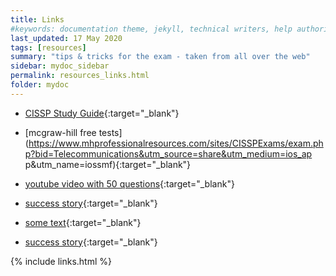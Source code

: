 ```yaml
---
title: Links
#keywords: documentation theme, jekyll, technical writers, help authoring tools, hat replacements
last_updated: 17 May 2020
tags: [resources]
summary: "tips & tricks for the exam - taken from all over the web"
sidebar: mydoc_sidebar
permalink: resources_links.html
folder: mydoc
---
```



- [CISSP Study Guide](https://simonowens157.gitlab.io/cissp/){:target="_blank"}

- [mcgraw-hill free tests](https://www.mhprofessionalresources.com/sites/CISSPExams/exam.php?bid=Telecommunications&utm_source=share&utm_medium=ios_ap
p&utm_name=iossmf){:target="_blank"}

- [youtube video with 50 questions](https://www.youtube.com/watch?v=-21VY4IDzew&feature=youtu.be&utm_source=share&utm_medium=ios_app&utm_name=iossmf){:target="_blank"}


- [success story](https://satiex.net/2019/10/25/certified-information-systems-security-professional/){:target="_blank"}
- [some text](https://luc.desfosses.fr/CISSP/){:target="_blank"}
- [success story](https://www.securityartwork.es/2019/04/05/cissp-certificate-ii-personal-experience/){:target="_blank"}


{% include links.html %}
